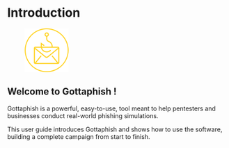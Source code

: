 # Introduction

<figure><img src=".gitbook/assets/logo_login.png" alt=""><figcaption></figcaption></figure>

## Welcome to Gottaphish !

Gottaphish is a powerful, easy-to-use, tool meant to help pentesters and businesses conduct real-world phishing simulations.

This user guide introduces Gottaphish and shows how to use the software, building a complete campaign from start to finish.
